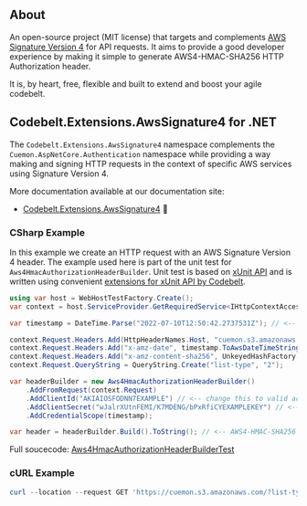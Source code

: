 ## About

An open-source project (MIT license) that targets and complements [AWS Signature Version 4](https://docs.aws.amazon.com/IAM/latest/UserGuide/reference_sigv.html) for API requests. It aims to provide a good developer experience by making it simple to generate AWS4-HMAC-SHA256 HTTP Authorization header.

It is, by heart, free, flexible and built to extend and boost your agile codebelt.

## **Codebelt.Extensions.AwsSignature4** for .NET

The `Codebelt.Extensions.AwsSignature4` namespace complements the `Cuemon.AspNetCore.Authentication` namespace while providing a way making and signing HTTP requests in the context of specific AWS services using Signature Version 4.

More documentation available at our documentation site:

- [Codebelt.Extensions.AwsSignature4](https://awssignature4.codebelt.net/api/Codebelt.Extensions.AwsSignature4.html) 🔗

### CSharp Example

In this example we create an HTTP request with an AWS Signature Version 4 header. The example used here is part of the unit test for `Aws4HmacAuthorizationHeaderBuilder`. Unit test is based on [xUnit API](https://xunit.net/) and is written using convenient [extensions for xUnit API by Codebelt](https://github.com/codebeltnet/xunit).

```csharp
using var host = WebHostTestFactory.Create();
var context = host.ServiceProvider.GetRequiredService<IHttpContextAccessor>().HttpContext;

var timestamp = DateTime.Parse("2022-07-10T12:50:42.2737531Z"); // <-- change this to valid date/time

context.Request.Headers.Add(HttpHeaderNames.Host, "cuemon.s3.amazonaws.com");
context.Request.Headers.Add("x-amz-date", timestamp.ToAwsDateTimeString());
context.Request.Headers.Add("x-amz-content-sha256", UnkeyedHashFactory.CreateCryptoSha256().ComputeHash("").ToHexadecimalString());
context.Request.QueryString = QueryString.Create("list-type", "2");

var headerBuilder = new Aws4HmacAuthorizationHeaderBuilder()
    .AddFromRequest(context.Request)
    .AddClientId("AKIAIOSFODNN7EXAMPLE") // <-- change this to valid access key
    .AddClientSecret("wJalrXUtnFEMI/K7MDENG/bPxRfiCYEXAMPLEKEY") // <-- change this to valid secret
    .AddCredentialScope(timestamp);

var header = headerBuilder.Build().ToString(); // <-- AWS4-HMAC-SHA256 Credential=AKIAIOSFODNN7EXAMPLE/20220710/eu-west-1/s3/aws4_request, SignedHeaders=host;x-amz-content-sha256;x-amz-date, Signature=3d2c4a14b38d0283bb697176ade57b2118110de0f00c387d7f0ef58c55a5b91d
```

Full soucecode: [Aws4HmacAuthorizationHeaderBuilderTest](https://github.com/codebeltnet/aws-signature-v4/blob/main/test/Codebelt.Extensions.AwsSignature4.Test/Aws4HmacAuthorizationHeaderBuilderTest.cs)

### cURL Example
```powershell
curl --location --request GET 'https://cuemon.s3.amazonaws.com/?list-type=2' --header 'Authorization: AWS4-HMAC-SHA256 Credential=AKIAIOSFODNN7EXAMPLE/20220710/eu-west-1/s3/aws4_request, SignedHeaders=host;x-amz-content-sha256;x-amz-date, Signature=feeb4c8ba41733fadc73cba6631ddfc9a729f371206bbaa77f216a69dd5299c5' --header 'x-amz-date: 20220710T145042Z' --header 'x-amz-content-sha256: e3b0c44298fc1c149afbf4c8996fb92427ae41e4649b934ca495991b7852b855'
```
